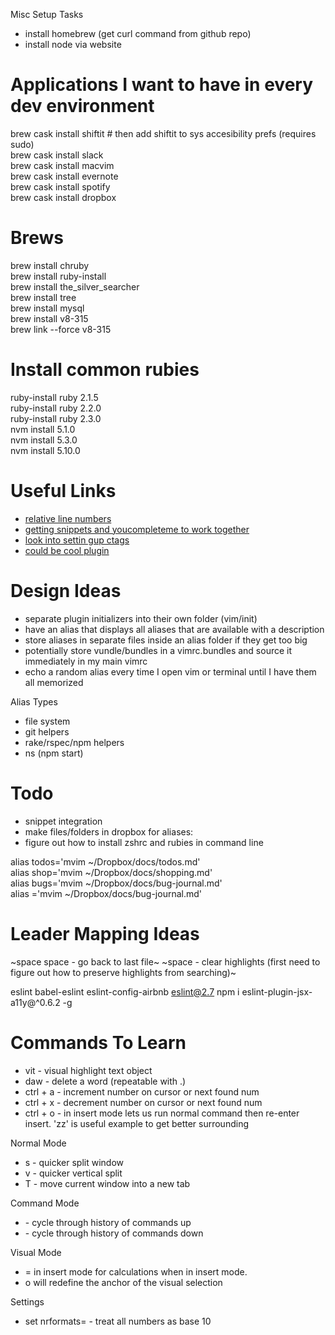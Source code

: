 Misc Setup Tasks
* install homebrew (get curl command from github repo)
* install node via website

# Applications I want to have in every dev environment
brew cask install shiftit   # then add shiftit to sys accesibility prefs (requires sudo)  
brew cask install slack   
brew cask install macvim  
brew cask install evernote  
brew cask install spotify  
brew cask install dropbox  

# Brews
brew install chruby  
brew install ruby-install  
brew install the_silver_searcher  
brew install tree  
brew install mysql  
brew install v8-315  
brew link --force v8-315  

# Install common rubies
ruby-install ruby 2.1.5  
ruby-install ruby 2.2.0  
ruby-install ruby 2.3.0  
nvm install 5.1.0  
nvm install 5.3.0  
nvm install 5.10.0  

# Useful Links
* [relative line numbers](http://jeffkreeftmeijer.com/2012/relative-line-numbers-in-vim-for-super-fast-movement/)  
* [getting snippets and youcompleteme to work together](http://stackoverflow.com/questions/14896327/ultisnips-and-youcompleteme)  
* [look into settin gup ctags](https://github.com/LaunchAcademy/vim-config/blob/4e54606e6e201612a7c2152eb190538166a8afc2/init/keybindings.vim#L80)  
* [could be cool plugin](https://github.com/easymotion/vim-easymotion)  

# Design Ideas
* separate plugin initializers into their own folder (vim/init)  
* have an alias that displays all aliases that are available with a description  
* store aliases in separate files inside an alias folder if they get too big  
* potentially store vundle/bundles in a vimrc.bundles and source it immediately in my main vimrc  
* echo a random alias every time I open vim or terminal until I have them all memorized  


Alias Types
* file system
* git helpers
* rake/rspec/npm helpers
* ns (npm start)

# Todo
* snippet integration
* make files/folders in dropbox for aliases:
* figure out how to install zshrc and rubies in command line

alias todos='mvim ~/Dropbox/docs/todos.md'  
alias shop='mvim ~/Dropbox/docs/shopping.md'  
alias bugs='mvim ~/Dropbox/docs/bug-journal.md'  
alias ='mvim ~/Dropbox/docs/bug-journal.md'  

# Leader Mapping Ideas
~space space - go back to last file~
~space - clear highlights (first need to figure out how to preserve highlights from searching)~


eslint
babel-eslint
eslint-config-airbnb
eslint@2.7
npm i eslint-plugin-jsx-a11y@^0.6.2 -g

# Commands To Learn

- vit - visual highlight text object
- daw - delete a word (repeatable with .)
- ctrl + a - increment number on cursor or next found num
- ctrl + x - decrement number on cursor or next found num
- ctrl + o - in insert mode lets us run normal command then re-enter insert.  'zz' is useful example to get better surrounding

Normal Mode
- <C-w>s - quicker split window
- <C-w>v - quicker vertical split
- <C-w>T - move current window into a new tab

Command Mode
- <C-p> - cycle through history of commands up
- <C-n> - cycle through history of commands down

Visual Mode
- <C-r>= in insert mode for calculations when in insert mode. 
- o will redefine the anchor of the visual selection




Settings
- set nrformats=    - treat all numbers as base 10

